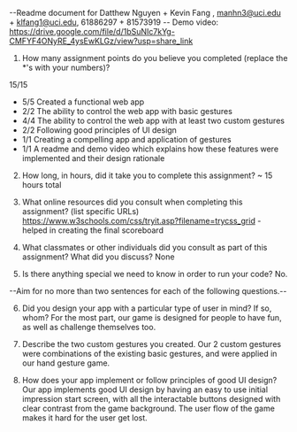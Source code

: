 --Readme document for Datthew Nguyen + Kevin Fang , manhn3@uci.edu + klfang1@uci.edu, 61886297 + 81573919 --
Demo video: https://drive.google.com/file/d/1bSuNIc7kYg-CMFYF4ONyRE_4ysEwKLGz/view?usp=share_link

1. How many assignment points do you believe you completed (replace the *'s with your numbers)?

15/15
- 5/5 Created a functional web app
- 2/2 The ability to control the web app with basic gestures
- 4/4 The ability to control the web app with at least two custom gestures
- 2/2 Following good principles of UI design
- 1/1 Creating a compelling app and application of gestures
- 1/1 A readme and demo video which explains how these features were implemented and their design rationale

2. How long, in hours, did it take you to complete this assignment?
~ 15 hours total


3. What online resources did you consult when completing this assignment? (list specific URLs)
https://www.w3schools.com/css/tryit.asp?filename=trycss_grid - helped in creating the final scoreboard


4. What classmates or other individuals did you consult as part of this assignment? What did you discuss?
None


5. Is there anything special we need to know in order to run your code?
No.


--Aim for no more than two sentences for each of the following questions.--


6. Did you design your app with a particular type of user in mind? If so, whom?
For the most part, our game is designed for people to have fun, as well as challenge themselves too.

7. Describe the two custom gestures you created.
Our 2 custom gestures were combinations of the existing basic gestures, and were applied in our hand gesture game. 

8. How does your app implement or follow principles of good UI design?
Our app implements good UI design by having an easy to use initial impression start screen, with all the interactable buttons designed with clear contrast from the game background. The user flow of the game makes it hard for the user get lost.

